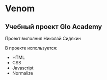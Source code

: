 # Venom
## Учебный проект Glo Academy

Проект выполнил Николай Сидякин

В проекте используется:
- HTML
- CSS
- Javascript
- Normalize
